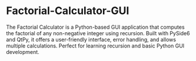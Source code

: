 # Factorial-Calculator-GUI
The Factorial Calculator is a Python-based GUI application that computes the factorial of any non-negative integer using recursion. Built with PySide6 and QtPy, it offers a user-friendly interface, error handling, and allows multiple calculations. Perfect for learning recursion and basic Python GUI development.
